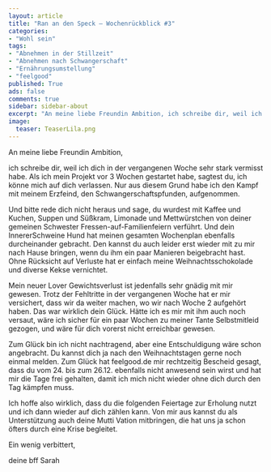 ```yaml
---
layout: article
title: "Ran an den Speck – Wochenrückblick #3"
categories:
- "Wohl sein"
tags:
- "Abnehmen in der Stillzeit"
- "Abnehmen nach Schwangerschaft"
- "Ernährungsumstellung"
- "feelgood"
published: True
ads: false
comments: true
sidebar: sidebar-about
excerpt: "An meine liebe Freundin Ambition, ich schreibe dir, weil ich dich in der vergangenen Woche sehr stark vermisst habe. Als ich mein Projekt vor 3 Wochen gestartet habe, sagtest du, ich könne mich auf dich verlassen."
image:
  teaser: TeaserLila.png
---
```


An meine liebe Freundin Ambition,

ich schreibe dir, weil ich dich in der vergangenen Woche sehr stark vermisst habe. Als ich mein Projekt vor 3 Wochen gestartet habe, sagtest du, ich könne mich auf dich verlassen. Nur aus diesem Grund habe ich den Kampf mit meinem Erzfeind, den Schwangerschaftspfunden, aufgenommen.

Und bitte rede dich nicht heraus und sage, du wurdest mit Kaffee und Kuchen, Suppen und Süßkram, Limonade und Mettwürstchen von deiner gemeinen Schwester Fressen-auf-Familienfeiern verführt. Und dein InnererSchweine Hund hat meinen gesamten Wochenplan ebenfalls durcheinander gebracht. Den kannst du auch leider erst wieder mit zu mir nach Hause bringen, wenn du ihm ein paar Manieren beigebracht hast. Ohne Rücksicht auf Verluste hat er einfach meine Weihnachtsschokolade und diverse Kekse vernichtet.

Mein neuer Lover Gewichtsverlust ist jedenfalls sehr gnädig mit mir gewesen. Trotz der Fehltritte in der vergangenen Woche hat er mir versichert, dass wir da weiter machen, wo wir nach Woche 2 aufgehört haben. Das war wirklich dein Glück. Hätte ich es mir mit ihm auch noch versaut, wäre ich sicher für ein paar Wochen zu meiner Tante Selbstmitleid gezogen, und wäre für dich vorerst nicht erreichbar gewesen.

Zum Glück bin ich nicht nachtragend, aber eine Entschuldigung wäre schon angebracht. Du kannst dich ja nach den Weihnachtstagen gerne noch einmal melden. Zum Glück hat feelgood.de mir rechtzeitig Bescheid gesagt, dass du vom 24. bis zum 26.12. ebenfalls nicht anwesend sein wirst und hat mir die Tage frei gehalten, damit ich mich nicht wieder ohne dich durch den Tag kämpfen muss.

Ich hoffe also wirklich, dass du die folgenden Feiertage zur Erholung nutzt und ich dann wieder auf dich zählen kann. Von mir aus kannst du als Unterstützung auch deine Mutti Vation mitbringen, die hat uns ja schon öfters durch eine Krise begleitet.

Ein wenig verbittert,

deine bff Sarah